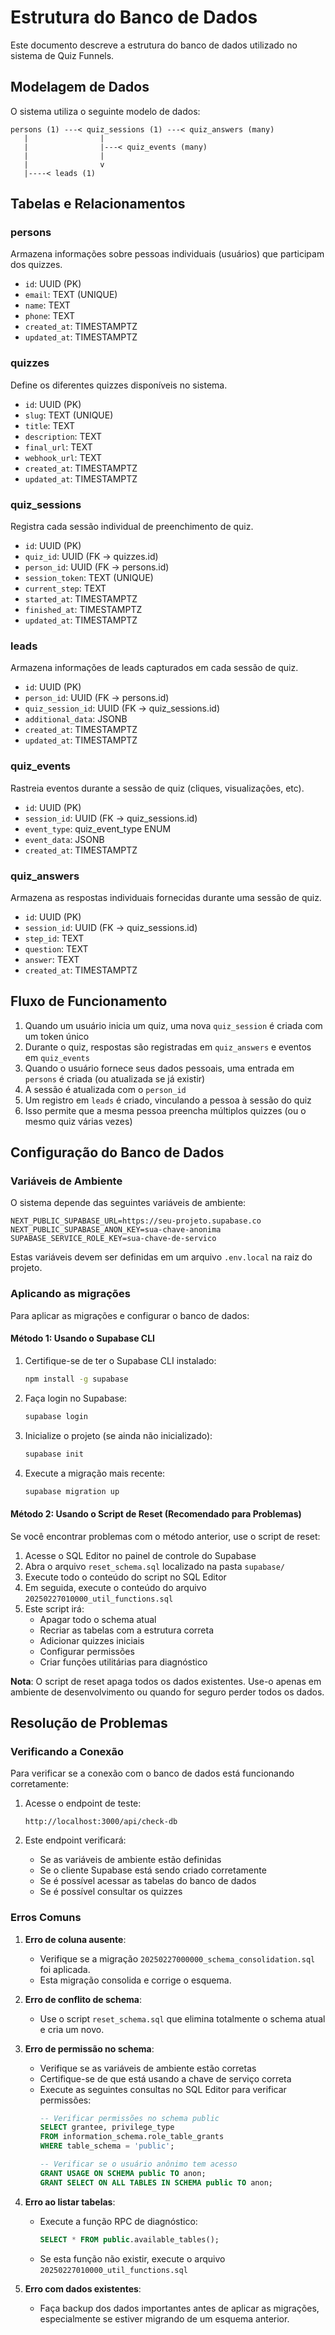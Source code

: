 # Estrutura do Banco de Dados

Este documento descreve a estrutura do banco de dados utilizado no sistema de Quiz Funnels.

## Modelagem de Dados

O sistema utiliza o seguinte modelo de dados:

```
persons (1) ---< quiz_sessions (1) ---< quiz_answers (many)
   |                |
   |                |---< quiz_events (many)
   |                |
   |                v
   |----< leads (1) 
```

## Tabelas e Relacionamentos

### persons
Armazena informações sobre pessoas individuais (usuários) que participam dos quizzes.
- `id`: UUID (PK)
- `email`: TEXT (UNIQUE)
- `name`: TEXT
- `phone`: TEXT
- `created_at`: TIMESTAMPTZ
- `updated_at`: TIMESTAMPTZ

### quizzes
Define os diferentes quizzes disponíveis no sistema.
- `id`: UUID (PK)
- `slug`: TEXT (UNIQUE)
- `title`: TEXT
- `description`: TEXT
- `final_url`: TEXT
- `webhook_url`: TEXT
- `created_at`: TIMESTAMPTZ
- `updated_at`: TIMESTAMPTZ

### quiz_sessions
Registra cada sessão individual de preenchimento de quiz.
- `id`: UUID (PK)
- `quiz_id`: UUID (FK -> quizzes.id)
- `person_id`: UUID (FK -> persons.id)
- `session_token`: TEXT (UNIQUE)
- `current_step`: TEXT
- `started_at`: TIMESTAMPTZ
- `finished_at`: TIMESTAMPTZ
- `updated_at`: TIMESTAMPTZ

### leads
Armazena informações de leads capturados em cada sessão de quiz.
- `id`: UUID (PK)
- `person_id`: UUID (FK -> persons.id)
- `quiz_session_id`: UUID (FK -> quiz_sessions.id)
- `additional_data`: JSONB
- `created_at`: TIMESTAMPTZ
- `updated_at`: TIMESTAMPTZ

### quiz_events
Rastreia eventos durante a sessão de quiz (cliques, visualizações, etc).
- `id`: UUID (PK)
- `session_id`: UUID (FK -> quiz_sessions.id)
- `event_type`: quiz_event_type ENUM
- `event_data`: JSONB
- `created_at`: TIMESTAMPTZ

### quiz_answers
Armazena as respostas individuais fornecidas durante uma sessão de quiz.
- `id`: UUID (PK)
- `session_id`: UUID (FK -> quiz_sessions.id)
- `step_id`: TEXT
- `question`: TEXT
- `answer`: TEXT
- `created_at`: TIMESTAMPTZ

## Fluxo de Funcionamento

1. Quando um usuário inicia um quiz, uma nova `quiz_session` é criada com um token único
2. Durante o quiz, respostas são registradas em `quiz_answers` e eventos em `quiz_events`
3. Quando o usuário fornece seus dados pessoais, uma entrada em `persons` é criada (ou atualizada se já existir)
4. A sessão é atualizada com o `person_id` 
5. Um registro em `leads` é criado, vinculando a pessoa à sessão do quiz
6. Isso permite que a mesma pessoa preencha múltiplos quizzes (ou o mesmo quiz várias vezes)

## Configuração do Banco de Dados

### Variáveis de Ambiente

O sistema depende das seguintes variáveis de ambiente:

```
NEXT_PUBLIC_SUPABASE_URL=https://seu-projeto.supabase.co
NEXT_PUBLIC_SUPABASE_ANON_KEY=sua-chave-anonima
SUPABASE_SERVICE_ROLE_KEY=sua-chave-de-servico
```

Estas variáveis devem ser definidas em um arquivo `.env.local` na raiz do projeto.

### Aplicando as migrações

Para aplicar as migrações e configurar o banco de dados:

#### Método 1: Usando o Supabase CLI

1. Certifique-se de ter o Supabase CLI instalado:
   ```bash
   npm install -g supabase
   ```

2. Faça login no Supabase:
   ```bash
   supabase login
   ```

3. Inicialize o projeto (se ainda não inicializado):
   ```bash
   supabase init
   ```

4. Execute a migração mais recente:
   ```bash
   supabase migration up
   ```

#### Método 2: Usando o Script de Reset (Recomendado para Problemas)

Se você encontrar problemas com o método anterior, use o script de reset:

1. Acesse o SQL Editor no painel de controle do Supabase
2. Abra o arquivo `reset_schema.sql` localizado na pasta `supabase/` 
3. Execute todo o conteúdo do script no SQL Editor
4. Em seguida, execute o conteúdo do arquivo `20250227010000_util_functions.sql`
5. Este script irá:
   - Apagar todo o schema atual
   - Recriar as tabelas com a estrutura correta
   - Adicionar quizzes iniciais
   - Configurar permissões
   - Criar funções utilitárias para diagnóstico

**Nota**: O script de reset apaga todos os dados existentes. Use-o apenas em ambiente de desenvolvimento ou quando for seguro perder todos os dados.

## Resolução de Problemas

### Verificando a Conexão

Para verificar se a conexão com o banco de dados está funcionando corretamente:

1. Acesse o endpoint de teste:
   ```
   http://localhost:3000/api/check-db
   ```

2. Este endpoint verificará:
   - Se as variáveis de ambiente estão definidas
   - Se o cliente Supabase está sendo criado corretamente
   - Se é possível acessar as tabelas do banco de dados
   - Se é possível consultar os quizzes

### Erros Comuns

1. **Erro de coluna ausente**:
   - Verifique se a migração `20250227000000_schema_consolidation.sql` foi aplicada.
   - Esta migração consolida e corrige o esquema.

2. **Erro de conflito de schema**:
   - Use o script `reset_schema.sql` que elimina totalmente o schema atual e cria um novo.

3. **Erro de permissão no schema**:
   - Verifique se as variáveis de ambiente estão corretas
   - Certifique-se de que está usando a chave de serviço correta
   - Execute as seguintes consultas no SQL Editor para verificar permissões:
     ```sql
     -- Verificar permissões no schema public
     SELECT grantee, privilege_type 
     FROM information_schema.role_table_grants 
     WHERE table_schema = 'public';
     
     -- Verificar se o usuário anônimo tem acesso
     GRANT USAGE ON SCHEMA public TO anon;
     GRANT SELECT ON ALL TABLES IN SCHEMA public TO anon;
     ```

4. **Erro ao listar tabelas**:
   - Execute a função RPC de diagnóstico:
     ```sql
     SELECT * FROM public.available_tables();
     ```
   - Se esta função não existir, execute o arquivo `20250227010000_util_functions.sql`

5. **Erro com dados existentes**:
   - Faça backup dos dados importantes antes de aplicar as migrações, especialmente se estiver migrando de um esquema anterior.